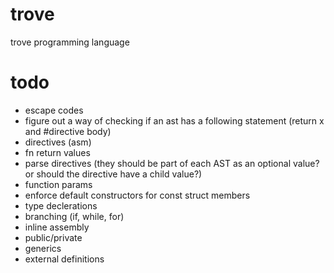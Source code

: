 # trove
trove programming language

# todo
- escape codes
- figure out a way of checking if an ast has a following statement (return x and #directive body)
- directives (asm)
- fn return values
- parse directives (they should be part of each AST as an optional value? or should the directive have a child value?)
- function params
- enforce default constructors for const struct members
- type declerations
- branching (if, while, for)
- inline assembly
- public/private
- generics
- external definitions